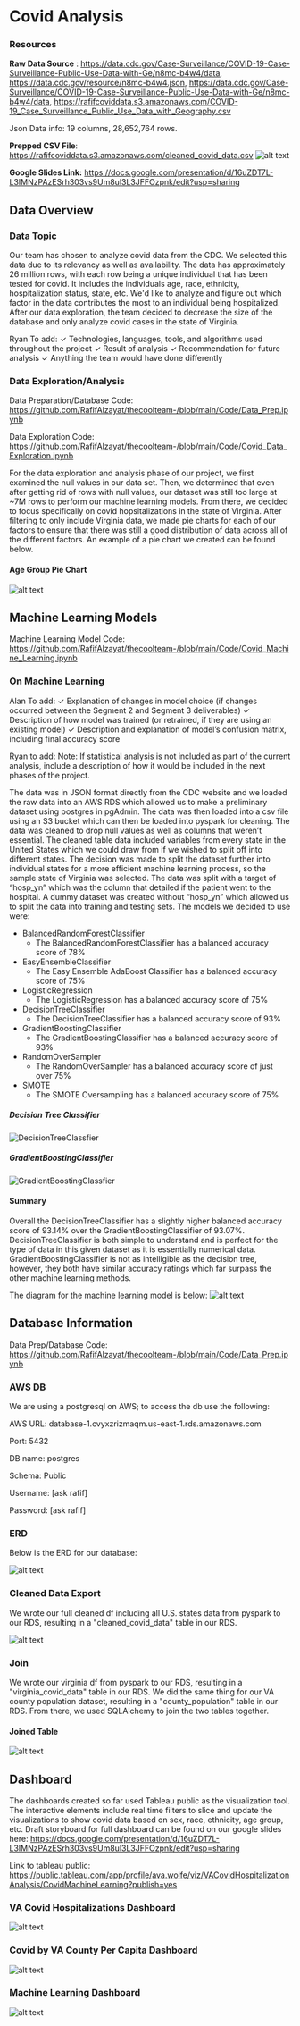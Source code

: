 # Covid Analysis

### Resources
**Raw Data Source** : https://data.cdc.gov/Case-Surveillance/COVID-19-Case-Surveillance-Public-Use-Data-with-Ge/n8mc-b4w4/data, https://data.cdc.gov/resource/n8mc-b4w4.json, https://data.cdc.gov/Case-Surveillance/COVID-19-Case-Surveillance-Public-Use-Data-with-Ge/n8mc-b4w4/data, https://rafifcoviddata.s3.amazonaws.com/COVID-19_Case_Surveillance_Public_Use_Data_with_Geography.csv

Json Data info: 19 columns, 28,652,764 rows. 

**Prepped CSV File**: https://rafifcoviddata.s3.amazonaws.com/cleaned_covid_data.csv
![alt text](https://github.com/RafifAlzayat/thecoolteam-/blob/rafif-csvfile/resources/cleaned_data_sample.png)

**Google Slides Link:** https://docs.google.com/presentation/d/16uZDT7L-L3IMNzPAzESrh303vs9Um8ul3L3JFFOzpnk/edit?usp=sharing

## Data Overview

### Data Topic
Our team has chosen to analyze covid data from the CDC. We selected this data due to its relevancy as well as availability. The data has approximately 26 million rows, with each row being a unique individual that has been tested for covid. It includes the individuals age, race, ethnicity, hospitalization status, state, etc. We'd like to analyze and figure out which factor in the data contributes the most to an individual being hospitalized. After our data exploration, the team decided to decrease the size of the database and only analyze covid cases in the state of Virginia. 

Ryan To add: 
✓ Technologies, languages, tools, and algorithms used throughout the project 
✓ Result of analysis 
✓ Recommendation for future analysis ✓ Anything the team would have done differently

### Data Exploration/Analysis
Data Preparation/Database Code: https://github.com/RafifAlzayat/thecoolteam-/blob/main/Code/Data_Prep.ipynb

Data Exploration Code: https://github.com/RafifAlzayat/thecoolteam-/blob/main/Code/Covid_Data_Exploration.ipynb

For the data exploration and analysis phase of our project, we first examined the null values in our data set. Then, we determined that even after getting rid of rows with null values, our dataset was still too large at ~7M rows to perform our machine learning models. From there, we decided to focus specifically on covid hopsitalizations in the state of Virginia. After filtering to only include Virginia data, we made pie charts for each of our factors to ensure that there was still a good distribution of data across all of the different factors. An example of a pie chart we created can be found below. 
#### Age Group Pie Chart
![alt text](https://github.com/RafifAlzayat/thecoolteam-/blob/main/Covid%20Analysis%20Images/Age%20Group%20Pie%20Chart.png)


## Machine Learning Models
Machine Learning Model Code: https://github.com/RafifAlzayat/thecoolteam-/blob/main/Code/Covid_Machine_Learning.ipynb

### On Machine Learning

Alan To add: 
✓ Explanation of changes in model choice (if changes occurred between the Segment 2 and Segment 3 deliverables) 
✓ Description of how model was trained (or retrained, if they are using an
existing model) 
✓ Description and explanation of model’s confusion matrix, including final
accuracy score 


Ryan to add: Note: If statistical analysis is not included as part of the current analysis,
include a description of how it would be included in the next phases of the
project.


The data was in JSON format directly from the CDC website and we loaded the raw data into an AWS RDS which allowed us to make a preliminary dataset using postgres in pgAdmin. The data was then loaded into a csv file using an S3 bucket which can then be loaded into pyspark for cleaning. The data was cleaned to drop null values as well as columns that weren’t essential. The cleaned table data included variables from every state in the United States which we could draw from if we wished to split off into different states. The decision was made to split the dataset further into individual states for a more efficient machine learning process, so the sample state of Virginia was selected. The data was split with a target of “hosp_yn” which was the column that detailed if the patient went to the hospital. A dummy dataset was created without  “hosp_yn” which allowed us to split the data into training and testing sets. The models we decided to use were: 

- BalancedRandomForestClassifier
  - The BalancedRandomForestClassifier has a balanced accuracy score of 78%
- EasyEnsembleClassifier
  -   The Easy Ensemble AdaBoost Classifier has a balanced accuracy score of 75%
- LogisticRegression
  -   The LogisticRegression has a balanced accuracy score of 75%
- DecisionTreeClassifier
  -   The DecisionTreeClassifier has a balanced accuracy score of 93%
- GradientBoostingClassifier
  -   The GradientBoostingClassifier has a balanced accuracy score of 93%
- RandomOverSampler
  -   The RandomOverSampler has a balanced accuracy score of just over 75% 
- SMOTE
  -   The SMOTE Oversampling has a balanced accuracy score of 75% 

##### Decision Tree Classifier
![DecisionTreeClassfier](https://user-images.githubusercontent.com/82983000/134433027-51ddcd88-39e4-490d-83b1-ee3da88c6aa0.png)

##### GradientBoostingClassifier
![GradientBoostingClassfier](https://user-images.githubusercontent.com/82983000/134433092-ad85d861-a293-429f-84c1-3317ceb76c33.png)

#### Summary
Overall the DecisionTreeClassifier has a slightly higher balanced accuracy score of 93.14% over the GradientBoostingClassifier of 93.07%. DecisionTreeClassifier is both simple to understand and is perfect for the type of data in this given dataset as it is essentially numerical data. GradientBoostingClassifier is not as intelligible as the decision tree, however, they both have similar accuracy ratings which far surpass the other machine learning methods. 
  
The diagram for the machine learning model is below: 
  ![alt text](https://github.com/RafifAlzayat/thecoolteam-/blob/main/Covid%20Analysis%20Images/Machine%20Learning%20Model%20Diagram%20(1).jpg)
  
 ## Database Information
Data Prep/Database Code: https://github.com/RafifAlzayat/thecoolteam-/blob/main/Code/Data_Prep.ipynb

### AWS DB
We are using a postgresql on AWS; to access the db use the following:

AWS URL: database-1.cvyxzrizmaqm.us-east-1.rds.amazonaws.com

Port: 5432

DB name: postgres

Schema: Public

Username: [ask rafif]

Password: [ask rafif]

### ERD 
Below is the ERD for our database: 

![alt text](https://github.com/RafifAlzayat/thecoolteam-/blob/main/Covid%20Analysis%20Images/ERD.png)


### Cleaned Data Export
We wrote our full cleaned df including all U.S. states data from pyspark to our RDS, resulting in a "cleaned_covid_data" table in our RDS. 

![alt text](https://github.com/RafifAlzayat/thecoolteam-/blob/main/Covid%20Analysis%20Images/Cleaned%20Covid%20Data%20Table.png)

### Join
We wrote our virginia df from pyspark to our RDS, resulting in a "virginia_covid_data" table in our RDS. We did the same thing for our VA county population dataset, resulting in a "county_population" table in our RDS. From there, we used SQLAlchemy to join the two tables together. 


#### Joined Table
![alt text](https://github.com/RafifAlzayat/thecoolteam-/blob/main/Covid%20Analysis%20Images/Joined%20Table.png)

## Dashboard

The dashboards created so far used Tableau public as the visualization tool. The interactive elements include real time filters to slice and update the visualizations to show covid data based on sex, race, ethnicity, age group, etc. Draft storyboard for full dashboard can be found on our google slides here: https://docs.google.com/presentation/d/16uZDT7L-L3IMNzPAzESrh303vs9Um8ul3L3JFFOzpnk/edit?usp=sharing

Link to tableau public: https://public.tableau.com/app/profile/ava.wolfe/viz/VACovidHospitalizationAnalysis/CovidMachineLearning?publish=yes

### VA Covid Hospitalizations Dashboard 
![alt text](https://github.com/RafifAlzayat/thecoolteam-/blob/main/Covid%20Analysis%20Images/Hospitalizations%20Dashboard.png)

### Covid by VA County Per Capita Dashboard
![alt text](https://github.com/RafifAlzayat/thecoolteam-/blob/main/Covid%20Analysis%20Images/County%20Map.png)

### Machine Learning Dashboard
![alt text](https://github.com/RafifAlzayat/thecoolteam-/blob/main/Covid%20Analysis%20Images/Machine%20Learning%20Dashboard.png)
